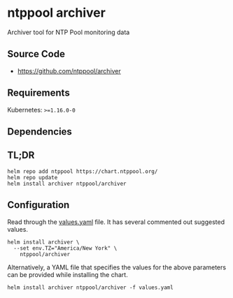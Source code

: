 # ntppool archiver

Archiver tool for NTP Pool monitoring data

## Source Code

* <https://github.com/ntppool/archiver>

## Requirements

Kubernetes: `>=1.16.0-0`

## Dependencies
## TL;DR

```console
helm repo add ntppool https://chart.ntppool.org/
helm repo update
helm install archiver ntppool/archiver
```


## Configuration

Read through the [values.yaml](./values.yaml) file. It has several commented out suggested values.


```console
helm install archiver \
  --set env.TZ="America/New York" \
    ntppool/archiver
```

Alternatively, a YAML file that specifies the values for the above parameters can be provided while installing the chart.

```console
helm install archiver ntppool/archiver -f values.yaml
```
